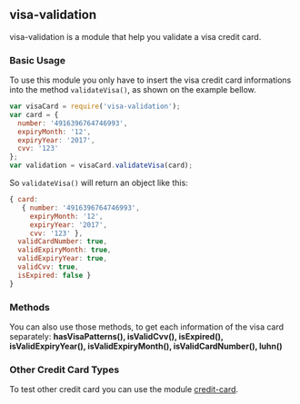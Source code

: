 ## visa-validation

visa-validation is a module that help you validate a visa credit card.

### Basic Usage

To use this module you only have to insert the visa credit card informations into the method `validateVisa()`, as shown on the example bellow.
```javascript
var visaCard = require('visa-validation');
var card = {
  number: '4916396764746993',
  expiryMonth: '12',
  expiryYear: '2017',
  cvv: '123'
};
var validation = visaCard.validateVisa(card);
```

So `validateVisa()` will return an object like this:

```javascript
{ card:
   { number: '4916396764746993',
     expiryMonth: '12',
     expiryYear: '2017',
     cvv: '123' },
  validCardNumber: true,
  validExpiryMonth: true,
  validExpiryYear: true,
  validCvv: true,
  isExpired: false }
}
```

### Methods

You can also use those methods, to get each information of the visa card separately: **hasVisaPatterns(), isValidCvv(), isExpired(), isValidExpiryYear(), isValidExpiryMonth(), isValidCardNumber(), luhn()**

### Other Credit Card Types

To test other credit card you can use the module [credit-card](https://www.npmjs.com/package/credit-card).
